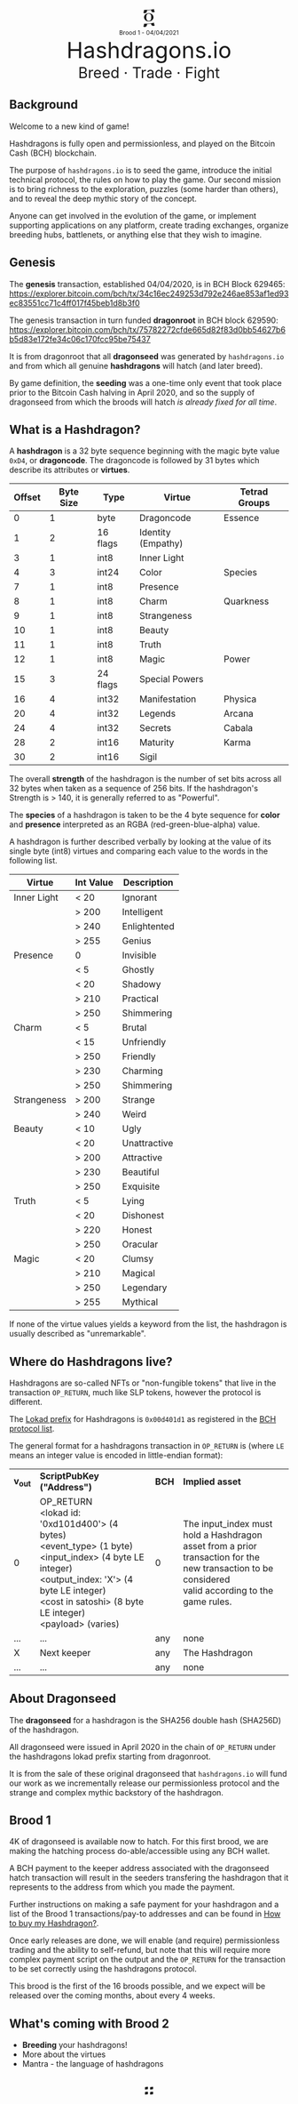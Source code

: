 
<div align="center" style="font-size:30pt;">&#x136c;</div>
<div align="center" style="font-size:8pt;">Brood 1 - 04/04/2021</div>

<div align="center" style="font-size:30pt;">Hashdragons.io</div>
<div align="center" style="font-size:20pt;">Breed &#xb7; Trade &#xb7; Fight</div>

## Background
Welcome to a new kind of game!

Hashdragons is fully open and permissionless, and played on the Bitcoin Cash (BCH) blockchain.

The purpose of `hashdragons.io` is to seed the game, introduce the initial technical protocol, the rules on how to play the game. Our second mission is to bring richness to the exploration, puzzles (some harder than others), and to reveal the deep mythic story of the concept.

Anyone can get involved in the evolution of the game, or implement supporting applications on any platform, create trading exchanges, organize breeding hubs, battlenets, or anything else that they wish to imagine.

## Genesis

The __genesis__ transaction, established 04/04/2020, is in BCH Block 629465:
https://explorer.bitcoin.com/bch/tx/34c16ec249253d792e246ae853af1ed93ec83551cc71c4ff017f45beb1d8b3f0

The genesis transaction in turn funded __dragonroot__ in BCH block 629590:
https://explorer.bitcoin.com/bch/tx/75782272cfde665d82f83d0bb54627b6b5d83e172fe34c06c170fcc95be75437

It is from dragonroot that all __dragonseed__ was generated by `hashdragons.io` and from which all genuine __hashdragons__ will hatch (and later breed).

By game definition, the __seeding__ was a one-time only event that took place prior to the Bitcoin Cash halving in April 2020, and so the supply of dragonseed from which the broods will hatch _is already fixed for all time_.

## What is a Hashdragon?
A __hashdragon__ is a 32 byte sequence beginning with the magic byte value `0xD4`, or __dragoncode__. The dragoncode is followed by 31 bytes which describe its attributes or __virtues__.

<!--svg xmlns="http://www.w3.org/2000/svg" viewBox="0 0 850 120" width="800">
	<g transform="translate(25,25)">
			<path fill="#fff" stroke="#000" stroke-width="1" d="M0,0 L800,0 800,50 0,50 Z"/>
			<text x="4" y="32" font-size="14pt">0xD4</text>
			<path fill="none" stroke="#000" stroke-width="1" d="M50,0 L50,50"/>
			<text x="320" y="32" font-size="16pt">Virtues (31 bytes)</text>
	</g>
</svg-->


<!--
<svg xmlns="http://www.w3.org/2000/svg" viewBox="0 0 850 100" width="800">
	<g transform="translate(25,25)">
			<path fill="#fff" stroke="#000" stroke-width="1" d="M0,0 L800,0 800,50 0,50 Z"/>
			<text x="35" y="20" font-size="11pt">0-3</text>
			<text x="20" y="38" font-size="11pt">Essence</text>
			<path fill="none" stroke="#000" stroke-width="1" d="M100,0 L100,50"/>
			<text x="137" y="20" font-size="11pt">4-7</text>
			<text x="124" y="38" font-size="11pt">Species</text>
			<path fill="none" stroke="#000" stroke-width="1" d="M200,0 L200,50"/>
			<text x="234" y="20" font-size="11pt">8-11</text>
			<text x="212" y="38" font-size="11pt">Quarkness</text>
			<path fill="none" stroke="#000" stroke-width="1" d="M300,0 L300,50"/>
			<text x="330" y="20" font-size="11pt">12-15</text>
			<text x="328" y="38" font-size="11pt">Power</text>
			<path fill="none" stroke="#000" stroke-width="1" d="M400,0 L400,50"/>
			<text x="430" y="20" font-size="11pt">16-19</text>
			<text x="422" y="38" font-size="11pt">Physica</text>
			<path fill="none" stroke="#000" stroke-width="1" d="M500,0 L500,50"/>
			<text x="526" y="20" font-size="11pt">20-23</text>
			<text x="523" y="38" font-size="11pt">Arcana</text>
			<path fill="none" stroke="#000" stroke-width="1" d="M600,0 L600,50"/>
			<text x="627" y="20" font-size="11pt">24-27</text>
			<text x="625" y="38" font-size="11pt">Cabala</text>
			<path fill="none" stroke="#000" stroke-width="1" d="M700,0 L700,50"/>
			<text x="728" y="20" font-size="11pt">28-31</text>
			<text x="726" y="38" font-size="11pt">Karma</text>
	</g>
</svg>
-->

|Offset|Byte Size|Type|Virtue|Tetrad Groups|
|-|-|-|-|-|
0|1|byte|Dragoncode|Essence
1|2|16 flags|Identity (Empathy)
3|1|int8|Inner Light
4|3|int24|Color|Species
7|1|int8|Presence									
8|1|int8|Charm|Quarkness
9|1|int8|Strangeness
10|1|int8|Beauty
11|1|int8|Truth
12|1|int8|Magic|Power
15|3|24 flags|Special Powers
16|4|int32|Manifestation|Physica
20|4|int32|Legends|Arcana
24|4|int32|Secrets|Cabala
28|2|int16|Maturity|Karma
30|2|int16|Sigil

The overall __strength__ of the hashdragon is the number of set bits across all 32 bytes when taken as a sequence of 256 bits. If the hashdragon's Strength is &gt; 140, it is generally referred to as "Powerful".

The __species__ of a hashdragon is taken to be the 4 byte sequence for __color__ and __presence__ interpreted as an RGBA (red-green-blue-alpha) value.

A hashdragon is further described verbally by looking at the value of its single byte (int8) virtues and comparing each value to the words in the following list.

|Virtue|Int Value|Description|
|-|-|-|
Inner Light|&lt; 20|Ignorant
&nbsp;|> 200|Intelligent
&nbsp;|> 240|Enlightented
&nbsp;|> 255|Genius
Presence|0|Invisible
&nbsp;|&lt;  5|Ghostly
&nbsp;|&lt; 20|Shadowy
&nbsp;|&gt; 210|Practical
&nbsp;|&gt; 250|Shimmering
Charm|&lt; 5|Brutal
&nbsp;|&lt; 15|Unfriendly
&nbsp;|&gt; 250|Friendly
&nbsp;|&gt; 230|Charming
&nbsp;|&gt; 250|Shimmering
Strangeness|&gt; 200|Strange
&nbsp;|&gt; 240|Weird
Beauty|&lt; 10|Ugly
&nbsp;|&lt; 20|Unattractive
&nbsp;|&gt; 200|Attractive
&nbsp;|&gt; 230|Beautiful
&nbsp;|&gt; 250|Exquisite
Truth|&lt; 5|Lying
&nbsp;|&lt; 20|Dishonest
&nbsp;|&gt; 220|Honest
&nbsp;|&gt; 250|Oracular
Magic|&lt; 20|Clumsy
&nbsp;|&gt; 210|Magical
&nbsp;|&gt; 250|Legendary
&nbsp;|&gt; 255|Mythical

If none of the virtue values yields a keyword from the list, the hashdragon is usually described as "unremarkable".

## Where do Hashdragons live?
Hashdragons are so-called NFTs or "non-fungible tokens" that live in the transaction `OP_RETURN`, much like SLP tokens, however the protocol is different.

The [Lokad prefix](https://upgradespecs.bitcoincashnode.org/op_return-prefix-guideline/) for Hashdragons is `0x00d401d1` as registered in the [BCH protocol list](https://github.com/bitcoincashorg/bitcoincash.org/blob/master/etc/protocols.csv).

The general format for a hashdragons transaction in `OP_RETURN` is (where `LE` means an integer value is encoded in little-endian format):
<table>
  <tr>
    <td><b>v<sub>out</sub></b></td>
    <td><b>ScriptPubKey ("Address")</b></td>
    <td><b>BCH</b></td>
    <td><b>Implied asset</b></td>
  </tr>
  <tr>
    <td>0</td>
    <td>OP_RETURN<BR>
&lt;lokad id: '0xd101d400'&gt; (4 bytes)<br/>
&lt;event_type&gt; (1 byte)<br/>
&lt;input_index&gt; (4 byte LE integer)<br/>
&lt;output_index: 'X'&gt; (4 byte LE integer)<br/>
&lt;cost in satoshi&gt; (8 byte LE integer)<br/>
&lt;payload&gt; (varies)<br/>
  <td>0</td>
  <td>
  The input_index must hold a Hashdragon<br/> asset from a prior transaction for the <br/>new transaction to be considered<br/> valid according to the game rules.</td>
  </tr>
  <tr>
    <td>...</td>
    <td>...</td>
    <td>any</td>
    <td>none</td>
  </tr>
  <tr>
    <td>X</td>
    <td>Next keeper</td>
    <td>any</td>
    <td>The Hashdragon</td>
  </tr>
  <tr>
    <td>...</td>
    <td>...</td>
    <td>any</td>
    <td>none</td>
  </tr>
  <tr>
 </table>

## About Dragonseed
The __dragonseed__ for a hashdragon is the SHA256 double hash (SHA256D) of the hashdragon.

All dragonseed were issued in April 2020 in the chain of `OP_RETURN` under the hashdragons lokad prefix starting from dragonroot.

It is from the sale of these original dragonseed that `hashdragons.io` will fund our work as we incrementally release our permissionless protocol and the strange and complex mythic backstory of the hashdragon.

## Brood 1
4K of dragonseed is available now to hatch. For this first brood, we are making the hatching process do-able/accessible using any BCH wallet.

A BCH payment to the keeper address associated with the dragonseed hatch transaction will result in the seeders transfering the hashdragon that it represents to the address from which you made the payment.

Further instructions on making a safe payment for your hashdragon and a list of the Brood 1 transactions/pay-to addresses and can be found in [How to buy my Hashdragon?](./brood1.md).

Once early releases are done, we will enable (and require) permissionless trading and the ability to self-refund, but note that this will require more complex payment script on the output and the `OP_RETURN` for the transaction to be set correctly using the hashdragons protocol.

This brood is the first of the 16 broods possible, and we expect will be released over the coming months, about every 4 weeks.

## What's coming with Brood 2
- __Breeding__ your hashdragons!
- More about the virtues
- Mantra - the language of hashdragons

<div align="center" style="font-size:30pt;">&#x1362;</div>

